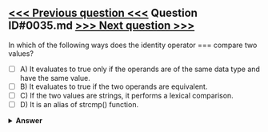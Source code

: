 [<<< Previous question <<<](0034.md)   Question ID#0035.md   [>>> Next question >>>](0036.md)
---

In which of the following ways does the identity operator === compare two values?

- [ ] A) It evaluates to true only if the operands are of the same data type and have the same value.
- [ ] B) It evaluates to true if the two operands are equivalent.
- [ ] C) If the two values are strings, it performs a lexical comparison.
- [ ] D) It is an alias of strcmp() function.

<details><summary><b>Answer</b></summary>
<p>
  Answer: <strong>A</strong>
</p>
</details>
